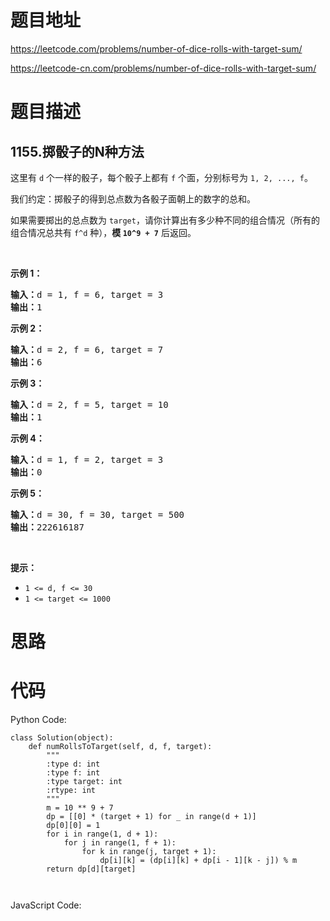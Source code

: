 # 题目地址
https://leetcode.com/problems/number-of-dice-rolls-with-target-sum/

https://leetcode-cn.com/problems/number-of-dice-rolls-with-target-sum/
# 题目描述
## 1155.掷骰子的N种方法
<p>这里有&nbsp;<code>d</code>&nbsp;个一样的骰子，每个骰子上都有&nbsp;<code>f</code>&nbsp;个面，分别标号为&nbsp;<code>1, 2, ..., f</code>。</p>

<p>我们约定：掷骰子的得到总点数为各骰子面朝上的数字的总和。</p>

<p>如果需要掷出的总点数为&nbsp;<code>target</code>，请你计算出有多少种不同的组合情况（所有的组合情况总共有 <code>f^d</code> 种），<strong>模&nbsp;<code>10^9 + 7</code></strong>&nbsp;后返回。</p>

<p>&nbsp;</p>

<p><strong>示例 1：</strong></p>

<pre><strong>输入：</strong>d = 1, f = 6, target = 3
<strong>输出：</strong>1
</pre>

<p><strong>示例 2：</strong></p>

<pre><strong>输入：</strong>d = 2, f = 6, target = 7
<strong>输出：</strong>6
</pre>

<p><strong>示例 3：</strong></p>

<pre><strong>输入：</strong>d = 2, f = 5, target = 10
<strong>输出：</strong>1
</pre>

<p><strong>示例 4：</strong></p>

<pre><strong>输入：</strong>d = 1, f = 2, target = 3
<strong>输出：</strong>0
</pre>

<p><strong>示例 5：</strong></p>

<pre><strong>输入：</strong>d = 30, f = 30, target = 500
<strong>输出：</strong>222616187</pre>

<p>&nbsp;</p>

<p><strong>提示：</strong></p>

<ul>
	<li><code>1 &lt;= d, f &lt;= 30</code></li>
	<li><code>1 &lt;= target &lt;= 1000</code></li>
</ul>

# 思路

# 代码
Python Code:

```
class Solution(object):
    def numRollsToTarget(self, d, f, target):
        """
        :type d: int
        :type f: int
        :type target: int
        :rtype: int
        """
        m = 10 ** 9 + 7
        dp = [[0] * (target + 1) for _ in range(d + 1)]
        dp[0][0] = 1
        for i in range(1, d + 1):
            for j in range(1, f + 1):
                for k in range(j, target + 1):
                    dp[i][k] = (dp[i][k] + dp[i - 1][k - j]) % m
        return dp[d][target]

        
```
JavaScript Code:

```

```
